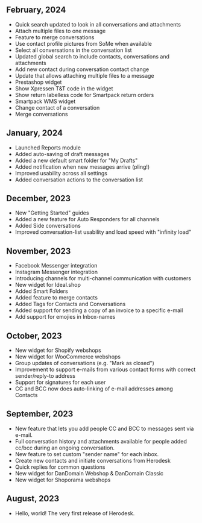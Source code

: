 ## February, 2024

* Quick search updated to look in all conversations and attachments
* Attach multiple files to one message
* Feature to merge conversations
* Use contact profile pictures from SoMe when available
* Select all conversations in the conversation list
* Updated global search to include contacts, conversations and attachments
* Add new contact during conversation contact change
* Update that allows attaching multiple files to a message
* Prestashop widget
* Show Xpressen T&T code in the widget
* Show return labelless code for Smartpack return orders
* Smartpack WMS widget
* Change contact of a conversation
* Merge conversations

## January, 2024

* Launched Reports module
* Added auto-saving of draft messages
* Added a new default smart folder for "My Drafts"
* Added notification when new messages arrive (pling!)
* Improved usability across all settings
* Added conversation actions to the conversation list

## December, 2023

* New "Getting Started" guides
* Added a new feature for Auto Responders for all channels
* Added Side conversations
* Improved conversation-list usability and load speed with "infinity load"

## November, 2023

* Facebook Messenger integration
* Instagram Messenger integration
* Introducing channels for multi-channel communication with customers
* New widget for Ideal.shop
* Added Smart Folders
* Added feature to merge contacts
* Added Tags for Contacts and Conversations
* Added support for sending a copy of an invoice to a specific e-mail
* Add support for emojies in Inbox-names

## October, 2023

* New widget for Shopify webshops
* New widget for WooCommerce webshops
* Group updates of conversations (e.g. "Mark as closed")
* Improvement to support e-mails from various contact forms with correct sender/reply-to address
* Support for signatures for each user
* CC and BCC now does auto-linking of e-mail addresses among Contacts

## September, 2023

* New feature that lets you add people CC and BCC to messages sent via e-mail.
* Full conversation history and attachments available for people added cc/bcc during an ongoing conversation.
* New feature to set custom "sender name" for each inbox.
* Create new contacts and initiate conversations from Herodesk
* Quick replies for common questions
* New widget for DanDomain Webshop & DanDomain Classic
* New widget for Shoporama webshops

## August, 2023

* Hello, world! The very first release of Herodesk.